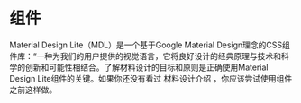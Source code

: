 # 组件

Material Design Lite（MDL）是一个基于Google Material Design理念的CSS组件库：“一种为我们的用户提供的视觉语言，它将良好设计的经典原理与技术和科学的创新和可能性相结合。了解材料设计的目标和原则是正确使用Material Design Lite组件的关键。如果你还没有看过 材料设计介绍 ，你应该尝试使用组件之前这样做。